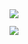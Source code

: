 <img src="https://github-readme-stats-git-masterrstaa-rickstaa.vercel.app/api?username=Sheikyon&&show_icons=true&theme=prussian">
  
![](https://komarev.com/ghpvc/?username=sheikyon)

